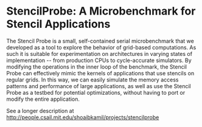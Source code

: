 StencilProbe: A Microbenchmark for Stencil Applications
=====
The Stencil Probe is a small, self-contained serial microbenchmark that we developed as a tool to explore the behavior of grid-based computations. As such it is suitable for experimentation on architectures in varying states of implementation -- from production CPUs to cycle-accurate simulators. By modifying the operations in the inner loop of the benchmark, the Stencil Probe can effectively mimic the kernels of applications that use stencils on regular grids. In this way, we can easily simulate the memory access patterns and performance of large applications, as well as use the Stencil Probe as a testbed for potential optimizations, without having to port or modify the entire application.

See a longer description at http://people.csail.mit.edu/shoaibkamil/projects/stencilprobe
